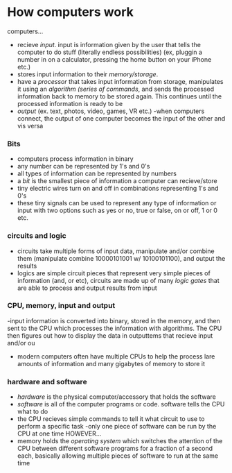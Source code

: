 # How computers work
computers...
- recieve *input*.  input is information given by the user that tells the computer to do stuff (literally endless possibilities)
(ex, pluggin a number in on a calculator, pressing the home button on your iPhone etc.)
- stores input information to their *memory/storage*.
- have a *processor* that takes input information from storage, manipulates it using an *algorithm (series of commands*, and
sends the processed information back to memory to be stored again.  This continues until the processed information is ready to be
- *output* (ex. text, photos, video, games, VR etc.)
-when computers connect, the output of one computer becomes the input of the other and vis versa
### Bits
- computers process information in binary
- any number can be represented by 1's and 0's
- all types of information can be represented by numbers
- a *bit* is the smallest piece of information a computer can recieve/store
- tiny electric wires turn on and off in combinations representing 1's and 0's
- these tiny signals can be used to represent any type of information or input with two options such as 
yes or no, true or false, on or off, 1 or 0 etc.

### circuits and logic
- circuits take multiple forms of input data, manipulate and/or combine them (manipulate combine 10000101001 w/ 10100101100), and output the results
- logics are simple circuit pieces that represent very simple pieces of information (and, or etc), circuits are made up of many
*logic gates* that are able to process and output results from input

### CPU, memory, input and output
-input information is converted into binary, stored in the memory, and then sent to the CPU which processes the information 
with algorithms.  The CPU then figures out how to display the data in outputtems that recieve input and/or ou
- modern computers often have multiple CPUs to help the process lare amounts of information and many gigabytes of memory 
to store it

### hardware and software
- *hardware* is the physical computer/accessory that holds the software
- *software* is all of the computer programs or code. software tells the CPU what to do
- the CPU recieves simple commands to tell it what circuit to use to perform a specific task
-only one piece of software can be run by the CPU at one time HOWEVER...
- memory holds the *operating system* which switches the attention of the CPU between different software programs for a fraction
of a second each, basically allowing multiple pieces of software to run at the same time
